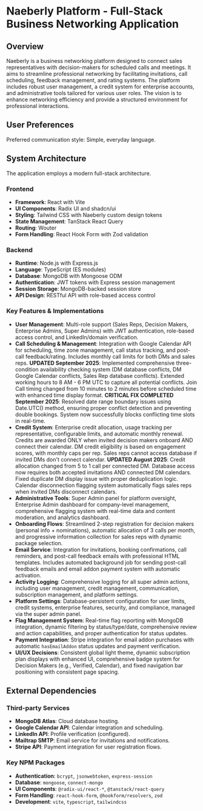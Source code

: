 # Naeberly Platform - Full-Stack Business Networking Application

## Overview
Naeberly is a business networking platform designed to connect sales representatives with decision-makers for scheduled calls and meetings. It aims to streamline professional networking by facilitating invitations, call scheduling, feedback management, and rating systems. The platform includes robust user management, a credit system for enterprise accounts, and administrative tools tailored for various user roles. The vision is to enhance networking efficiency and provide a structured environment for professional interactions.

## User Preferences
Preferred communication style: Simple, everyday language.

## System Architecture
The application employs a modern full-stack architecture.

### Frontend
- **Framework**: React with Vite
- **UI Components**: Radix UI and shadcn/ui
- **Styling**: Tailwind CSS with Naeberly custom design tokens
- **State Management**: TanStack React Query
- **Routing**: Wouter
- **Form Handling**: React Hook Form with Zod validation

### Backend
- **Runtime**: Node.js with Express.js
- **Language**: TypeScript (ES modules)
- **Database**: MongoDB with Mongoose ODM
- **Authentication**: JWT tokens with Express session management
- **Session Storage**: MongoDB-backed session store
- **API Design**: RESTful API with role-based access control

### Key Features & Implementations
- **User Management**: Multi-role support (Sales Reps, Decision Makers, Enterprise Admins, Super Admins) with JWT authentication, role-based access control, and LinkedIn/domain verification.
- **Call Scheduling & Management**: Integration with Google Calendar API for scheduling, time zone management, call status tracking, and post-call feedback/rating. Includes monthly call limits for both DMs and sales reps. **UPDATED September 2025**: Implemented comprehensive three-condition availability checking system (DM database conflicts, DM Google Calendar conflicts, Sales Rep database conflicts). Extended working hours to 8 AM - 6 PM UTC to capture all potential conflicts. Join Call timing changed from 10 minutes to 2 minutes before scheduled time with enhanced time display format. **CRITICAL FIX COMPLETED September 2025**: Resolved date range boundary issues using Date.UTC() method, ensuring proper conflict detection and preventing double bookings. System now successfully blocks conflicting time slots in real-time.
- **Credit System**: Enterprise credit allocation, usage tracking per representative, configurable limits, and automatic monthly renewal. Credits are awarded ONLY when invited decision makers onboard AND connect their calendar. DM credit eligibility is based on engagement scores, with monthly caps per rep. Sales reps cannot access database if invited DMs don't connect calendar. **UPDATED August 2025**: Credit allocation changed from 5 to 1 call per connected DM. Database access now requires both accepted invitations AND connected DM calendars. Fixed duplicate DM display issue with proper deduplication logic. Calendar disconnection flagging system automatically flags sales reps when invited DMs disconnect calendars.
- **Administrative Tools**: Super Admin panel for platform oversight, Enterprise Admin dashboard for company-level management, comprehensive flagging system with real-time data and content moderation, and analytics dashboard.
- **Onboarding Flows**: Streamlined 2-step registration for decision makers (personal info + nominations), automatic allocation of 3 calls per month, and progressive information collection for sales reps with dynamic package selection.
- **Email Service**: Integration for invitations, booking confirmations, call reminders, and post-call feedback emails with professional HTML templates. Includes automated background job for sending post-call feedback emails and email addon payment system with automatic activation.
- **Activity Logging**: Comprehensive logging for all super admin actions, including user management, credit management, communication, subscription management, and platform settings.
- **Platform Settings**: Database-persistent configuration for user limits, credit systems, enterprise features, security, and compliance, managed via the super admin panel.
- **Flag Management System**: Real-time flag reporting with MongoDB integration, dynamic filtering by status/type/date, comprehensive review and action capabilities, and proper authentication for status updates.
- **Payment Integration**: Stripe integration for email addon purchases with automatic `hasEmailAddon` status updates and payment verification.
- **UI/UX Decisions**: Consistent global light theme, dynamic subscription plan displays with enhanced UI, comprehensive badge system for Decision Makers (e.g., Verified, Calendar), and fixed navigation bar positioning with consistent page spacing.

## External Dependencies

### Third-party Services
- **MongoDB Atlas**: Cloud database hosting.
- **Google Calendar API**: Calendar integration and scheduling.
- **LinkedIn API**: Profile verification (configured).
- **Mailtrap SMTP**: Email service for invitations and notifications.
- **Stripe API**: Payment integration for user registration flows.

### Key NPM Packages
- **Authentication**: `bcrypt`, `jsonwebtoken`, `express-session`
- **Database**: `mongoose`, `connect-mongo`
- **UI Components**: `@radix-ui/react-*`, `@tanstack/react-query`
- **Form Handling**: `react-hook-form`, `@hookform/resolvers`, `zod`
- **Development**: `vite`, `typescript`, `tailwindcss`